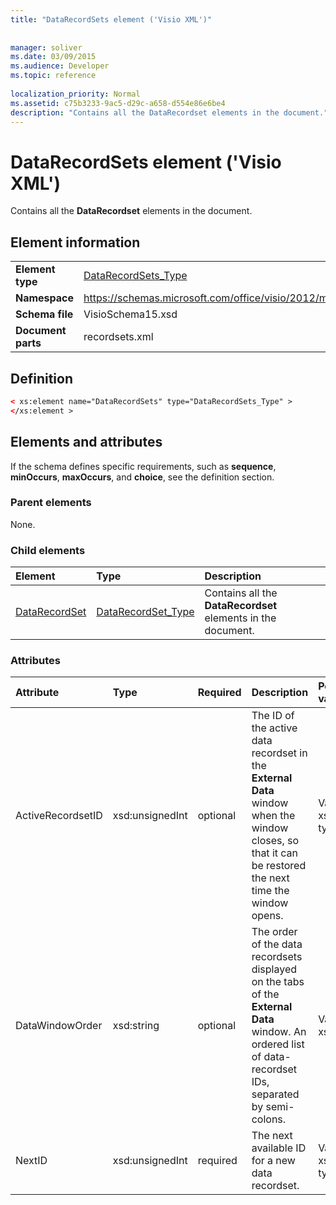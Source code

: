 ```yaml
---
title: "DataRecordSets element ('Visio XML')"
 
 
manager: soliver
ms.date: 03/09/2015
ms.audience: Developer
ms.topic: reference
 
localization_priority: Normal
ms.assetid: c75b3233-9ac5-d29c-a658-d554e86e6be4
description: "Contains all the DataRecordset elements in the document."
---
```


# DataRecordSets element ('Visio XML')

Contains all the **DataRecordset** elements in the document. 
  
## Element information

|||
|:-----|:-----|
|**Element type** <br/> |[DataRecordSets_Type](datarecordsets_type-complextypevisio-xml.md) <br/> |
|**Namespace** <br/> |https://schemas.microsoft.com/office/visio/2012/main  <br/> |
|**Schema file** <br/> |VisioSchema15.xsd  <br/> |
|**Document parts** <br/> |recordsets.xml  <br/> |
   
## Definition

```XML
< xs:element name="DataRecordSets" type="DataRecordSets_Type" >
</xs:element >
```

## Elements and attributes

If the schema defines specific requirements, such as **sequence**, **minOccurs**, **maxOccurs**, and **choice**, see the definition section. 
  
### Parent elements

None.
  
### Child elements

|**Element**|**Type**|**Description**|
|:-----|:-----|:-----|
|[DataRecordSet](datarecordset-element-datarecordsets_type-complextypevisio-xml.md) <br/> |[DataRecordSet_Type](datarecordset_type-complextypevisio-xml.md) <br/> |Contains all the **DataRecordset** elements in the document.  <br/> |
   
### Attributes

|**Attribute**|**Type**|**Required**|**Description**|**Possible values**|
|:-----|:-----|:-----|:-----|:-----|
|ActiveRecordsetID  <br/> |xsd:unsignedInt  <br/> |optional  <br/> |The ID of the active data recordset in the **External Data** window when the window closes, so that it can be restored the next time the window opens.  <br/> |Values of the xsd:unsignedInt type.  <br/> |
|DataWindowOrder  <br/> |xsd:string  <br/> |optional  <br/> |The order of the data recordsets displayed on the tabs of the **External Data** window. An ordered list of data-recordset IDs, separated by semi-colons.  <br/> |Values of the xsd:string type.  <br/> |
|NextID  <br/> |xsd:unsignedInt  <br/> |required  <br/> |The next available ID for a new data recordset.  <br/> |Values of the xsd:unsignedInt type.  <br/> |
   


